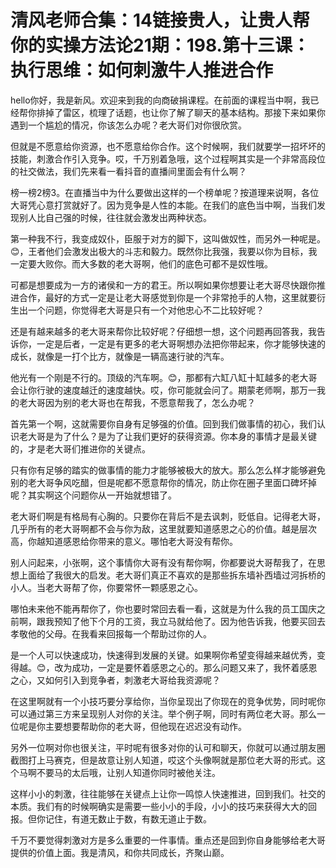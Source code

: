 # 清风老师合集：14链接贵人，让贵人帮你的实操方法论21期：198.第十三课：执行思维：如何刺激牛人推进合作

hello你好，我是新风。欢迎来到我的向商破捐课程。在前面的课程当中啊，我已经帮你排掉了雷区，梳理了话题，也让你了解了聊天的基本结构。那接下来如果你遇到一个尴尬的情况，你该怎么办呢？老大哥们对你很欣赏。

但就是不愿意给你资源，也不愿意给你合作。这个时候啊，我们就要学一招坏坏的技能，刺激合作引入竞争。哎，千万别着急哦，这个过程啊其实是一个非常高段位的社交做法，我们先来看一看抖音的直播间里面会有什么啊？

榜一榜2榜3。在直播当中为什么要做出这样的一个榜单呢？按道理来说啊，各位大哥凭心意打赏就好了。因为竞争是人性的本能。在我们的底色当中啊，当我们发现别人比自己强的时候，往往就会激发出两种状态。

第一种我不行，我变成奴仆，臣服于对方的脚下，这叫做奴性，而另外一种呢是。😊，王者他们会激发出极大的斗志和毅力。既然你比我强，我要以你为目标，我一定要大败你。而大多数的老大哥啊，他们的底色可都不是奴性哦。

可都是想要成为一方的诸侯和一方的君王。所以啊如果你想要让老大哥尽快跟你推进合作，最好的方式一定是让老大哥感觉到你是一个非常抢手的人物，这里就要衍生出一个问题，你觉得老大哥是只有一个对他忠心不二比较好呢？

还是有越来越多的老大哥来帮你比较好呢？仔细想一想，这个问题再回答我，我告诉你，一定是后者，一定是有更多的老大哥啊想办法把你带起来，你才能够快速的成长，就像是一打个比方，就像是一辆高速行驶的汽车。

他光有一个刚是不行的。顶级的汽车啊。😊，那都有六缸八缸十缸越多的老大哥会让你行驶的速度越迁的速度越快。哎，你可能就会问了。期蒙老师啊，那万一我的老大哥因为别的老大哥也在帮我，不愿意帮我了，怎么办呢？

首先第一个啊，这就需要你自身有足够强的价值。回到我们做事情的初心，我们认识老大哥是为了什么？是为了让我们更好的获得资源。你本身的事情才是最关键的，才是老大哥们推进你的关键点。

只有你有足够的踏实的做事情的能力才能够被极大的放大。那么怎么样才能够避免别的老大哥争风吃醋，但是呢都不愿意帮你的情况，防止你在圈子里面口碑坏掉呢？其实啊这个问题你从一开始就想错了。

老大哥们啊是有格局有心胸的。只要你在背后不是去讽刺，贬低自。记得老大哥，几乎所有的老大哥啊都不会与你为敌，这里就要知道感恩之心的价值。越是层次高，你越知道感恩给你带来的意义。哪怕老大哥没有帮你。

别人问起来，小张啊，这个事情你大哥有没有帮你啊，你都要说大哥帮我了，在思想上面给了我很大的启发。老大哥们真正不喜欢的是那些拆东墙补西墙过河拆桥的小人。当老大哥帮了你，你要常怀一颗感恩之心。

哪怕未来他不能再帮你了，你也要时常回去看一看，这就是为什么我的员工国庆之前啊，跟我预知了他下个月的工资，我立马就给他了。因为他告诉我，他要买回去孝敬他的父母。在我看来回报每一个帮助过你的人。

是一个人可以快速成功，快速得到发展的关键。如果啊你希望变得越来越优秀，变得越。😊，改为成功，一定是要怀着感恩之心的。那么问题又来了，我怀着感恩之心，又如何引入到竞争者，刺激老大哥给我资源呢？

在这里啊就有一个小技巧要分享给你，当你呈现出了你现在的竞争优势，同时呢你可以通过第三方来呈现别人对你的关注。举个例子啊，同时有两位老大哥。那么一位呢是你主要想要帮助你的老大哥，但他现在迟迟没有动作。

另外一位啊对你也很关注，平时呢有很多对你的认可和聊天，你就可以通过朋友圈截图打上马赛克，但是故意让别人知道，哎这个头像啊就是那位老大哥的形式。这个马啊不要马的太后哦，让别人知道你同时被他关注。

这样小小的刺激，往往能够在关键点上让你一鸣惊人快速推进，回到我们。社交的本质。我们有的时候啊确实是需要一些小小的手段，小小的技巧来获得大大的回报。但你记住，有道无数止于数，有数无道止于数。

千万不要觉得刺激对方是多么重要的一件事情。重点还是回到你自身能够给老大哥提供的价值上面。我是清风，和你共同成长，齐聚山巅。

